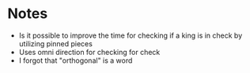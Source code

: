 # Notes
- Is it possible to improve the time for checking if a king is in check by utilizing pinned pieces
- Uses omni direction for checking for check
- I forgot that "orthogonal" is a word